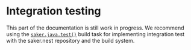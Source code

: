 # Integration testing

<div class="doc-wip">

This part of the documentation is still work in progress. We recommend using the [`saker.java.test()`](root:/saker.java.testing/taskdoc/saker.java.test.html) build task for implementing integration test with the saker.nest repository and the build system.

</div>
